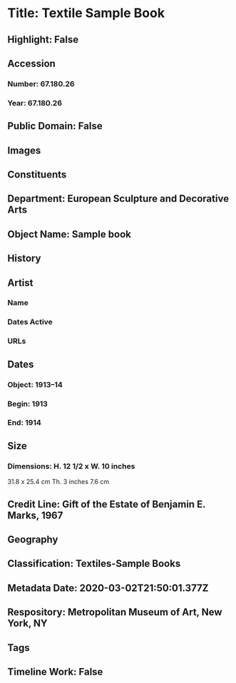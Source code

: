 # Title: Textile Sample Book
## Highlight: False
## Accession
### Number: 67.180.26
### Year: 67.180.26
## Public Domain: False
## Images
## Constituents
## Department: European Sculpture and Decorative Arts
## Object Name: Sample book
## History
## Artist
### Name
### Dates Active
### URLs
## Dates
### Object: 1913–14
### Begin: 1913
### End: 1914
## Size
### Dimensions: H. 12 1/2 x W. 10 inches
31.8 x 25.4 cm
Th. 3 inches
7.6 cm
## Credit Line: Gift of the Estate of Benjamin E. Marks, 1967
## Geography
## Classification: Textiles-Sample Books
## Metadata Date: 2020-03-02T21:50:01.377Z
## Respository: Metropolitan Museum of Art, New York, NY
## Tags
## Timeline Work: False